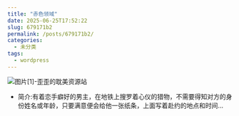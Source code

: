 ```yaml
---
title: "赤色领域"
date: 2025-06-25T17:52:22
slug: 679171b2
permalink: /posts/679171b2/
categories:
  - 未分类
tags:
  - wordpress
---
```


![图片[1]-歪歪的耽美资源站](/images/wp/679171b2-924714ef.jpg)

*   简介:有着恋手癖好的男主，在地铁上搜罗着心仪的猎物，不需要得知对方的身份姓名或年龄，只要满意便会给他一张纸条，上面写着赴约的地点和时间…
